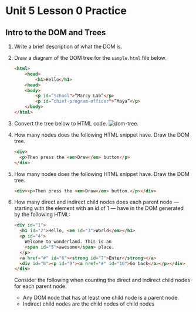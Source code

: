 # Unit 5 Lesson 0 Practice
## Intro to the DOM and Trees

1. Write a brief description of what the DOM is.

2. Draw a diagram of the DOM tree for the `sample.html` file below.

      ```html
      <html>
          <head>
              <h1>Hello</h1>
          <head>
          <body>
              <p id=”school">”Marcy Lab”</p>
              <p id=”chief-program-officer">”Maya”</p>
          </body>
      </html>
      ```

3. Convert the tree below to HTML code.
![dom-tree](dom-tree-diagram.png).

4. How many nodes does the following HTML snippet have. Draw the DOM tree.
      ```html
      <div>
        <p>Then press the <em>Draw</em> button</p> 
      </div> 
      ```

5. How many nodes does the following HTML snippet have. Draw the DOM tree.
      ```html
      <div><p>Then press the <em>Draw</em> button.</p></div>
      ```

6. How many direct and indirect child nodes does each parent node — starting with the element with an id of 1 — have in the DOM generated by the following HTML:
      ```html
      <div id="1">
        <h1 id="2">Hello, <em id="3">World</em></h1>
        <p id="4">
          Welcome to wonderland. This is an
          <span id="5">awesome</span> place.
        </p>
        <a href="#" id="6"><strong id="7">Enter</strong></a>
        <div id="8"><p id="9"><a href="#" id="10">Go back</a></p></div>
      </div>
      ```
    Consider the following when counting the direct and indirect child nodes for each parent node:

    * Any DOM node that has at least one child node is a parent node.
    * Indirect child nodes are the child nodes of child nodes
